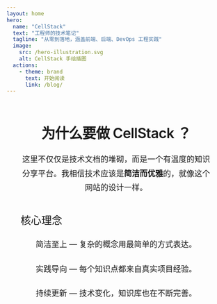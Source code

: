 ```yaml
---
layout: home
hero:
  name: "CellStack"
  text: "工程师的技术笔记"
  tagline: "从零到落地，涵盖前端、后端、DevOps 工程实践"
  image:
    src: /hero-illustration.svg
    alt: CellStack 手绘插图
  actions:
    - theme: brand
      text: 开始阅读
      link: /blog/
---
```


<div class="home-content">

## 为什么要做 CellStack ？

<HandDrawnIllustration variant="abstract" color-scheme="default" />

这里不仅仅是技术文档的堆砌，而是一个有温度的知识分享平台。我相信技术应该是**简洁而优雅**的，就像这个网站的设计一样。

### 核心理念

简洁至上 — 复杂的概念用最简单的方式表达。

实践导向 — 每个知识点都来自真实项目经验。

持续更新 — 技术变化，知识库也在不断完善。

<HandDrawnIllustration variant="organic" color-scheme="earth" />

</div>

<style>
.home-content {
  max-width: 768px;
  margin: 4rem auto 0;
  padding: 0 2rem;
  color: var(--vp-c-text-1);
}

.home-content h2 {
  font-size: 2rem;
  font-weight: 600;
  margin: 3rem 0 1.5rem 0;
  text-align: center;
  letter-spacing: -0.02em;
}

.home-content h3 {
  font-size: 1.5rem;
  font-weight: 500;
  margin: 2.5rem 0 1rem 0;
  color: var(--vp-c-brand-1);
}

.home-content p {
  font-size: 1.125rem;
  line-height: 1.8;
  margin: 1.5rem 0;
  text-align: center;
  color: var(--vp-c-text-2);
}

/* 响应式设计 */
@media (max-width: 960px) {
  .custom-hero {
    flex-direction: column;
    text-align: center;
    gap: 2rem;
    padding: 3rem 1rem;
  }

  .hero-content {
    flex-direction: column;
    gap: 2rem;
  }

  .hero-illustration {
    flex: none;
  }

  .main-illustration {
    width: 250px;
    height: 300px;
  }
}

@media (max-width: 960px) {
  .VPHomeHero .container {
    flex-direction: column !important;
    text-align: center !important;
    gap: 2rem !important;
  }

  .VPHomeHero .image {
    order: -1 !important;
    flex: none !important;
  }

  .VPHomeHero .main {
    max-width: none !important;
  }
}

@media (max-width: 768px) {
  .home-content {
    padding: 0 1rem;
    margin-top: 2rem;
  }

  .home-content h2 {
    font-size: 1.75rem;
  }

  .home-content p {
    font-size: 1rem;
  }

  .VPHomeHero .container {
    padding: 2rem 1rem !important;
  }

  .VPHomeHero .image {
    flex: 0 0 280px !important;
  }

  .VPHomeHero .image img,
  .VPHomeHero .image svg {
    width: 280px;
    height: 200px;
  }
}
</style>
